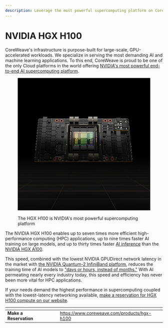 ```yaml
---
description: Leverage the most powerful supercomputing platform on CoreWeave Cloud
---
```


# NVIDIA HGX H100

CoreWeave's infrastructure is purpose-built for large-scale, GPU-accelerated workloads. We specialize in serving the most demanding AI and machine learning applications. To this end, CoreWeave is proud to be one of the only Cloud platforms in the world offering [NVIDIA's most powerful end-to-end AI supercomputing platform](https://www.nvidia.com/en-us/data-center/hgx/).

<figure><img src="../.gitbook/assets/image (6) (1) (1) (1).png" alt="Image of an HGX H100"><figcaption><p>The HGX H100 is NVIDIA's most powerful supercomputing platform</p></figcaption></figure>

The NVIDIA HGX H100 enables up to seven times more efficient high-performance computing (HPC) applications, up to nine times faster AI training on large models, and up to thirty times faster [AI inference](broken-reference) than the [NVIDIA HGX A100](../../coreweave-kubernetes/node-types.md).

This speed, combined with the lowest NVIDIA GPUDirect network latency in the market with [the NVIDIA Quantum-2 InfiniBand platform](../coreweave-kubernetes/networking/hpc-interconnect.md), reduces the training time of AI models to ["days or hours, instead of months."](https://cts.businesswire.com/ct/CT?id=smartlink\&url=https%3A%2F%2Fwww.forbes.com%2Fsites%2Fmoorinsights%2F2022%2F09%2F14%2Fnvidias-new-h100-gpu-smashes-artificial-intelligence-benchmarking-records%2F%3Fsh%3D14bccacae728\&esheet=52960519\&newsitemid=20221107005057\&lan=en-US\&anchor=%26%238220%3Bdays+or+hours+instead+of+months.%26%238221%3B\&index=4\&md5=1aca6283a20b6bb79597814bc4574be4) With AI permeating nearly every industry today, this speed and efficiency has never been more vital for HPC applications.

If your needs demand the highest performance in supercomputing coupled with the lowest-latency networking available, [make a reservation for HGX H100 compute on our website](https://www.coreweave.com/products/hgx-h100).

<table data-view="cards"><thead><tr><th></th><th data-hidden></th><th data-hidden></th><th data-hidden data-card-target data-type="content-ref"></th></tr></thead><tbody><tr><td><strong>Make a Reservation</strong></td><td></td><td></td><td><a href="https://www.coreweave.com/products/hgx-h100">https://www.coreweave.com/products/hgx-h100</a></td></tr></tbody></table>
